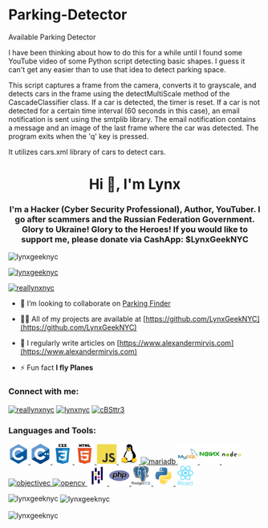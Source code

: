 # Parking-Detector
Available Parking Detector

I have been thinking about how to do this for a while until I found some YouTube video of some Python script detecting basic shapes. 
I guess it can't get any easier than to use that idea to detect parking space. 

This script captures a frame from the camera, converts it to grayscale, and detects cars in the frame using the detectMultiScale method of the CascadeClassifier class. If a car is detected, the timer is reset. If a car is not detected for a certain time interval (60 seconds in this case), an email notification is sent using the smtplib library. The email notification contains a message and an image of the last frame where the car was detected. The program exits when the 'q' key is pressed.

It utilizes cars.xml library of cars to detect cars. 

<h1 align="center">Hi 👋, I'm Lynx</h1>
<h3 align="center">I'm a Hacker (Cyber Security Professional), Author, YouTuber. I go after scammers and the Russian Federation Government. Glory to Ukraine! Glory to the Heroes! If you would like to support me, please donate via CashApp: $LynxGeekNYC</h3>

<p align="left"> <img src="https://komarev.com/ghpvc/?username=lynxgeeknyc&label=Profile%20views&color=0e75b6&style=flat" alt="lynxgeeknyc" /> </p>

<p align="left"> <a href="https://github.com/ryo-ma/github-profile-trophy"><img src="https://github-profile-trophy.vercel.app/?username=lynxgeeknyc" alt="lynxgeeknyc" /></a> </p>

<p align="left"> <a href="https://twitter.com/reallynxnyc" target="blank"><img src="https://img.shields.io/twitter/follow/reallynxnyc?logo=twitter&style=for-the-badge" alt="reallynxnyc" /></a> </p>

- 👯 I’m looking to collaborate on [Parking Finder](https://github.com/LynxGeekNYC/Parking-Detector)

- 👨‍💻 All of my projects are available at [https://github.com/LynxGeekNYC](https://github.com/LynxGeekNYC)

- 📝 I regularly write articles on [https://www.alexandermirvis.com](https://www.alexandermirvis.com)

- ⚡ Fun fact **I fly Planes**

<h3 align="left">Connect with me:</h3>
<p align="left">
<a href="https://twitter.com/reallynxnyc" target="blank"><img align="center" src="https://raw.githubusercontent.com/rahuldkjain/github-profile-readme-generator/master/src/images/icons/Social/twitter.svg" alt="reallynxnyc" height="30" width="40" /></a>
<a href="https://www.youtube.com/c/lynxnyc" target="blank"><img align="center" src="https://raw.githubusercontent.com/rahuldkjain/github-profile-readme-generator/master/src/images/icons/Social/youtube.svg" alt="lynxnyc" height="30" width="40" /></a>
<a href="https://discord.gg/cBSttr3" target="blank"><img align="center" src="https://raw.githubusercontent.com/rahuldkjain/github-profile-readme-generator/master/src/images/icons/Social/discord.svg" alt="cBSttr3" height="30" width="40" /></a>
</p>

<h3 align="left">Languages and Tools:</h3>
<p align="left"> <a href="https://www.cprogramming.com/" target="_blank" rel="noreferrer"> <img src="https://raw.githubusercontent.com/devicons/devicon/master/icons/c/c-original.svg" alt="c" width="40" height="40"/> </a> <a href="https://www.w3schools.com/cpp/" target="_blank" rel="noreferrer"> <img src="https://raw.githubusercontent.com/devicons/devicon/master/icons/cplusplus/cplusplus-original.svg" alt="cplusplus" width="40" height="40"/> </a> <a href="https://www.w3schools.com/css/" target="_blank" rel="noreferrer"> <img src="https://raw.githubusercontent.com/devicons/devicon/master/icons/css3/css3-original-wordmark.svg" alt="css3" width="40" height="40"/> </a> <a href="https://www.w3.org/html/" target="_blank" rel="noreferrer"> <img src="https://raw.githubusercontent.com/devicons/devicon/master/icons/html5/html5-original-wordmark.svg" alt="html5" width="40" height="40"/> </a> <a href="https://developer.mozilla.org/en-US/docs/Web/JavaScript" target="_blank" rel="noreferrer"> <img src="https://raw.githubusercontent.com/devicons/devicon/master/icons/javascript/javascript-original.svg" alt="javascript" width="40" height="40"/> </a> <a href="https://www.linux.org/" target="_blank" rel="noreferrer"> <img src="https://raw.githubusercontent.com/devicons/devicon/master/icons/linux/linux-original.svg" alt="linux" width="40" height="40"/> </a> <a href="https://mariadb.org/" target="_blank" rel="noreferrer"> <img src="https://www.vectorlogo.zone/logos/mariadb/mariadb-icon.svg" alt="mariadb" width="40" height="40"/> </a> <a href="https://www.mysql.com/" target="_blank" rel="noreferrer"> <img src="https://raw.githubusercontent.com/devicons/devicon/master/icons/mysql/mysql-original-wordmark.svg" alt="mysql" width="40" height="40"/> </a> <a href="https://www.nginx.com" target="_blank" rel="noreferrer"> <img src="https://raw.githubusercontent.com/devicons/devicon/master/icons/nginx/nginx-original.svg" alt="nginx" width="40" height="40"/> </a> <a href="https://nodejs.org" target="_blank" rel="noreferrer"> <img src="https://raw.githubusercontent.com/devicons/devicon/master/icons/nodejs/nodejs-original-wordmark.svg" alt="nodejs" width="40" height="40"/> </a> <a href="https://developer.apple.com/library/archive/documentation/Cocoa/Conceptual/ProgrammingWithObjectiveC/Introduction/Introduction.html" target="_blank" rel="noreferrer"> <img src="https://www.vectorlogo.zone/logos/apple_objectivec/apple_objectivec-icon.svg" alt="objectivec" width="40" height="40"/> </a> <a href="https://opencv.org/" target="_blank" rel="noreferrer"> <img src="https://www.vectorlogo.zone/logos/opencv/opencv-icon.svg" alt="opencv" width="40" height="40"/> </a> <a href="https://pandas.pydata.org/" target="_blank" rel="noreferrer"> <img src="https://raw.githubusercontent.com/devicons/devicon/2ae2a900d2f041da66e950e4d48052658d850630/icons/pandas/pandas-original.svg" alt="pandas" width="40" height="40"/> </a> <a href="https://www.php.net" target="_blank" rel="noreferrer"> <img src="https://raw.githubusercontent.com/devicons/devicon/master/icons/php/php-original.svg" alt="php" width="40" height="40"/> </a> <a href="https://www.postgresql.org" target="_blank" rel="noreferrer"> <img src="https://raw.githubusercontent.com/devicons/devicon/master/icons/postgresql/postgresql-original-wordmark.svg" alt="postgresql" width="40" height="40"/> </a> <a href="https://www.python.org" target="_blank" rel="noreferrer"> <img src="https://raw.githubusercontent.com/devicons/devicon/master/icons/python/python-original.svg" alt="python" width="40" height="40"/> </a> <a href="https://reactjs.org/" target="_blank" rel="noreferrer"> <img src="https://raw.githubusercontent.com/devicons/devicon/master/icons/react/react-original-wordmark.svg" alt="react" width="40" height="40"/> </a> </p>

<p><img align="left" src="https://github-readme-stats.vercel.app/api/top-langs?username=lynxgeeknyc&show_icons=true&locale=en&layout=compact" alt="lynxgeeknyc" /></p>

<p>&nbsp;<img align="center" src="https://github-readme-stats.vercel.app/api?username=lynxgeeknyc&show_icons=true&locale=en" alt="lynxgeeknyc" /></p>

<p><img align="center" src="https://github-readme-streak-stats.herokuapp.com/?user=lynxgeeknyc&" alt="lynxgeeknyc" /></p>

